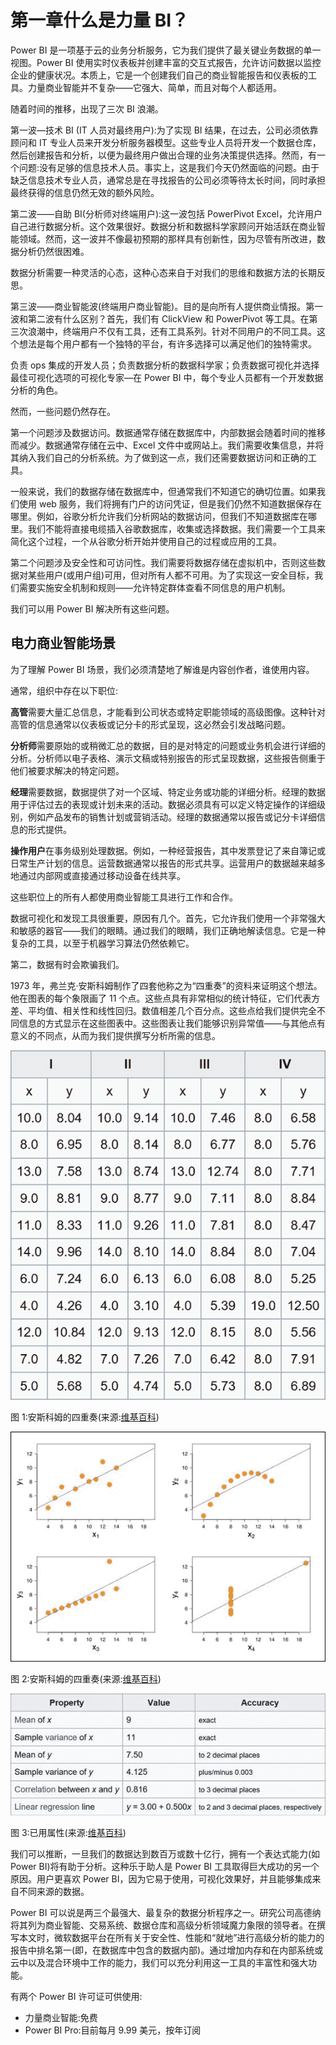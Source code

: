 # 第一章什么是力量 BI？

Power BI 是一项基于云的业务分析服务，它为我们提供了最关键业务数据的单一视图。Power BI 使用实时仪表板并创建丰富的交互式报告，允许访问数据以监控企业的健康状况。本质上，它是一个创建我们自己的商业智能报告和仪表板的工具。力量商业智能并不复杂——它强大、简单，而且对每个人都适用。

随着时间的推移，出现了三次 BI 浪潮。

第一波—技术 BI (IT 人员对最终用户):为了实现 BI 结果，在过去，公司必须依靠顾问和 IT 专业人员来开发分析服务器模型。这些专业人员将开发一个数据仓库，然后创建报告和分析，以便为最终用户做出合理的业务决策提供选择。然而，有一个问题:没有足够的信息技术人员。事实上，这是我们今天仍然面临的问题。由于缺乏信息技术专业人员，通常总是在寻找报告的公司必须等待太长时间，同时承担最终获得的信息仍然无效的额外风险。

第二波——自助 BI(分析师对终端用户):这一波包括 PowerPivot Excel，允许用户自己进行数据分析。这个效果很好。数据分析和数据科学家顾问开始活跃在商业智能领域。然而，这一波并不像最初预期的那样具有创新性，因为尽管有所改进，数据分析仍然很困难。

数据分析需要一种灵活的心态，这种心态来自于对我们的思维和数据方法的长期反思。

第三波——商业智能波(终端用户商业智能)。目的是向所有人提供商业情报。第一波和第二波有什么区别？首先，我们有 ClickView 和 PowerPivot 等工具。在第三次浪潮中，终端用户不仅有工具，还有工具系列。针对不同用户的不同工具。这个想法是每个用户都有一个独特的平台，有许多选择可以满足他们的独特需求。

负责 ops 集成的开发人员；负责数据分析的数据科学家；负责数据可视化并选择最佳可视化选项的可视化专家—在 Power BI 中，每个专业人员都有一个开发数据分析的角色。

然而，一些问题仍然存在。

第一个问题涉及数据访问。数据通常存储在数据库中，内部数据会随着时间的推移而减少。数据通常存储在云中、Excel 文件中或网站上。我们需要收集信息，并将其纳入我们自己的分析系统。为了做到这一点，我们还需要数据访问和正确的工具。

一般来说，我们的数据存储在数据库中，但通常我们不知道它的确切位置。如果我们使用 web 服务，我们将拥有门户的访问凭证，但是我们仍然不知道数据保存在哪里。例如，谷歌分析允许我们分析网站的数据访问，但我们不知道数据库在哪里。我们不能将直接电缆插入谷歌数据库，收集或选择数据。我们需要一个工具来简化这个过程，一个从谷歌分析开始并使用自己的过程或应用的工具。

第二个问题涉及安全性和可访问性。我们需要将数据存储在虚拟机中，否则这些数据对某些用户(或用户组)可用，但对所有人都不可用。为了实现这一安全目标，我们需要实施安全机制和规则——允许特定群体查看不同信息的用户机制。

我们可以用 Power BI 解决所有这些问题。

## 电力商业智能场景

为了理解 Power BI 场景，我们必须清楚地了解谁是内容创作者，谁使用内容。

通常，组织中存在以下职位:

**高管**需要大量汇总信息，才能看到公司状态或特定职能领域的高级图像。这种针对高管的信息通常以仪表板或记分卡的形式呈现，这必然会引发战略问题。

**分析师**需要原始的或稍微汇总的数据，目的是对特定的问题或业务机会进行详细的分析。分析师以电子表格、演示文稿或特别报告的形式呈现数据，这些报告侧重于他们被要求解决的特定问题。

**经理**需要数据，数据提供了对一个区域、特定业务或功能的详细分析。经理的数据用于评估过去的表现或计划未来的活动。数据必须具有可以定义特定操作的详细级别，例如产品发布的销售计划或营销活动。经理的数据通常以报告或记分卡详细信息的形式提供。

**操作用户**在事务级别处理数据。例如，一种经营报告，其中发票登记了来自簿记或日常生产计划的信息。运营数据通常以报告的形式共享。运营用户的数据越来越多地通过内部网或直接通过移动设备在线共享。

这些职位上的所有人都使用商业智能工具进行工作和合作。

数据可视化和发现工具很重要，原因有几个。首先，它允许我们使用一个非常强大和敏感的器官——我们的眼睛。通过我们的眼睛，我们正确地解读信息。它是一种复杂的工具，以至于机器学习算法仍然依赖它。

第二，数据有时会欺骗我们。

1973 年，弗兰克·安斯科姆制作了四套他称之为“四重奏”的资料来证明这个想法。他在图表的每个象限画了 11 个点。这些点具有非常相似的统计特征，它们代表方差、平均值、相关性和线性回归。数值相差几个百分点。这些点给我们提供完全不同信息的方式显示在这些图表中。这些图表让我们能够识别异常值——与其他点有意义的不同点，从而为我们提供撰写分析所需的信息。

![](img/image001.png)

图 1:安斯科姆的四重奏(来源:[维基百科](https://en.wikipedia.org/wiki/Anscombe%27s_quartet))

![](img/image002.jpg)

图 2:安斯科姆的四重奏(来源:[维基百科](https://en.wikipedia.org/wiki/Anscombe%27s_quartet))

![](img/image003.jpg)

图 3:已用属性(来源:[维基百科](https://en.wikipedia.org/wiki/Anscombe%27s_quartet))

我们可以推断，一旦我们的数据达到数百万或数十亿行，拥有一个表达式能力(如 Power BI)将有助于分析。这种乐于助人是 Power BI 工具取得巨大成功的另一个原因。用户更喜欢 Power BI，因为它易于使用，可视化效果好，并且能够集成来自不同来源的数据。

Power BI 可以说是两三个最强大、最复杂的数据分析程序之一。研究公司高德纳将其列为商业智能、交易系统、数据仓库和高级分析领域魔力象限的领导者。在撰写本文时，微软数据平台在所有关于安全性、性能和“就地”进行高级分析的能力的报告中排名第一(即，在数据库中包含的数据内部)。通过增加内存和在内部系统或云中以及混合环境中工作的能力，我们可以充分利用这一工具的丰富性和强大功能。

有两个 Power BI 许可证可供使用:

*   力量商业智能:免费
*   Power BI Pro:目前每月 9.99 美元，按年订阅